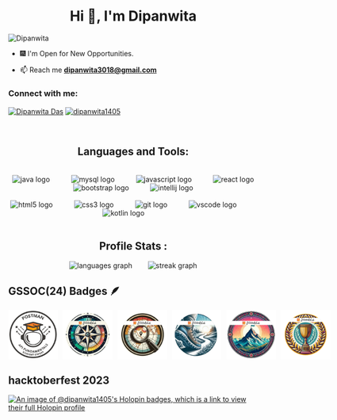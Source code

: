 <h1 align="center">Hi 👋, I'm Dipanwita </h1>

<p align="left"> <img src="https://komarev.com/ghpvc/?username=dipanwita1405&label=Profile%20views&color=0e75b6&style=flat" alt="Dipanwita" /> </p>
  
- 🎆 I'm Open for New Opportunities.
  
- 📫 Reach me **dipanwita3018@gmail.com**


<h3 align="left">Connect with me:</h3>
<p align="left">
<a href="https://linkedin.com/in/dipanwitadas1405" target="blank"><img align="center" src="https://raw.githubusercontent.com/rahuldkjain/github-profile-readme-generator/master/src/images/icons/Social/linked-in-alt.svg" alt="Dipanwita Das" height="30" width="40" /></a>
<a href="https://www.leetcode.com/dipanwita1405" target="blank"><img align="center" src="https://raw.githubusercontent.com/rahuldkjain/github-profile-readme-generator/master/src/images/icons/Social/leet-code.svg" alt="dipanwita1405" height="30" width="40" /></a>
</p>

<br>
<h2 align="center">Languages and Tools:</h2>
<br>
<div align="center">
   <img src="https://cdn.jsdelivr.net/gh/devicons/devicon/icons/java/java-original.svg" height="40" alt="java logo"  />
  <img width="35" />
  <img src="https://cdn.jsdelivr.net/gh/devicons/devicon/icons/mysql/mysql-original.svg" height="40" alt="mysql logo"  />
  <img width="35" />
  <img src="https://cdn.jsdelivr.net/gh/devicons/devicon/icons/javascript/javascript-original.svg" height="40" alt="javascript logo"  />
  <img width="35" />
  <img src="https://cdn.jsdelivr.net/gh/devicons/devicon/icons/react/react-original.svg" height="40" alt="react logo"  />
  <img width="35" />
  <img src="https://cdn.jsdelivr.net/gh/devicons/devicon/icons/bootstrap/bootstrap-original.svg" height="40" alt="bootstrap logo"  />
    <img width="35" />
   <img src="https://cdn.jsdelivr.net/gh/devicons/devicon/icons/intellij/intellij-original.svg" height="40" alt="intellij logo"  />
  <img width="35" />

 
</div>

<br>

<div align="center">
  <img src="https://cdn.jsdelivr.net/gh/devicons/devicon/icons/html5/html5-original.svg" height="40" alt="html5 logo"  />
  <img width="35" />
  <img src="https://cdn.jsdelivr.net/gh/devicons/devicon/icons/css3/css3-original.svg" height="40" alt="css3 logo"  />
  <img width="35" />
  <img src="https://cdn.jsdelivr.net/gh/devicons/devicon/icons/git/git-original.svg" height="40" alt="git logo"  />
  <img width="35" />
  <img src="https://cdn.jsdelivr.net/gh/devicons/devicon/icons/vscode/vscode-original.svg" height="40" alt="vscode logo"  />
  <img width="35" />
   <img src="https://cdn.jsdelivr.net/gh/devicons/devicon/icons/kotlin/kotlin-original.svg" height="40" alt="kotlin logo"  />
  <img width="35" />
<!--   <img src="https://cdn.jsdelivr.net/gh/devicons/devicon/icons/cplusplus/cplusplus-original.svg" height="40" alt="cplusplus logo"  /> -->

</div>
<br>

<h2 align="center">Profile Stats :</h2>


<div align="center"><img src="https://github-readme-streak-stats.herokuapp.com/?user=dipanwita1405&theme=radical&hide_border=false" height="150" alt="languages graph" />
&nbsp;&nbsp;&nbsp;&nbsp;&nbsp;&nbsp;&nbsp;<img src="https://github-readme-stats.vercel.app/api/top-langs/?username=dipanwita1405&theme=radical&hide_border=false&include_all_commits=false&count_private=false&layout=compact" height="150" alt="streak graph"  />
</div>

## GSSOC(24) Badges 🪶
<div style='display:flex; align-items:center; gap: 10px;' align='center'>
<img src="https://raw.githubusercontent.com/girlscript/gssoc-website-new/main/public/badges/postman.png" width="100px" height="100px" />
  <img src="https://github.com/girlscript/gssoc-website-new/blob/main/public/badges/1.png" width="100px" height="100px" />
  <img src="https://github.com/girlscript/gssoc-website-new/blob/main/public/badges/2.png" width="100px" height="100px" />
  <img src="https://github.com/girlscript/gssoc-website-new/blob/main/public/badges/3.png" width="100px" height="100px" />
  <img src="https://github.com/girlscript/gssoc-website-new/blob/main/public/badges/4.png" width="100px" height="100px" />
  <img src="https://github.com/girlscript/gssoc-website-new/blob/main/public/badges/5.png" width="100px" height="100px" />
 
</div>

## hacktoberfest 2023
[![An image of @dipanwita1405's Holopin badges, which is a link to view their full Holopin profile](https://holopin.me/dipanwita1405)](https://holopin.io/@dipanwita1405)
